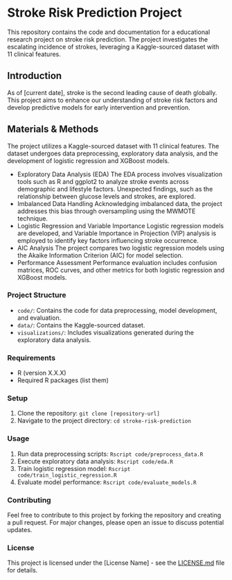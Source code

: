 # Stroke Risk Prediction Project

This repository contains the code and documentation for a educational research project on stroke risk prediction. The project investigates the escalating incidence of strokes, leveraging a Kaggle-sourced dataset with 11 clinical features.

## Introduction
As of [current date], stroke is the second leading cause of death globally. This project aims to enhance our understanding of stroke risk factors and develop predictive models for early intervention and prevention.

## Materials & Methods
The project utilizes a Kaggle-sourced dataset with 11 clinical features. The dataset undergoes data preprocessing, exploratory data analysis, and the development of logistic regression and XGBoost models.

- Exploratory Data Analysis (EDA)
  The EDA process involves visualization tools such as R and ggplot2 to analyze stroke events across demographic and lifestyle factors. Unexpected findings, such as the relationship between glucose levels and strokes, are explored.
- Imbalanced Data Handling
  Acknowledging imbalanced data, the project addresses this bias through oversampling using the MWMOTE technique.
- Logistic Regression and Variable Importance
  Logistic regression models are developed, and Variable Importance in Projection (VIP) analysis is employed to identify key factors influencing stroke occurrence.
- AIC Analysis
  The project compares two logistic regression models using the Akaike Information Criterion (AIC) for model selection.
- Performance Assessment
  Performance evaluation includes confusion matrices, ROC curves, and other metrics for both logistic regression and XGBoost models.

### Project Structure
- `code/`: Contains the code for data preprocessing, model development, and evaluation.
- `data/`: Contains the Kaggle-sourced dataset.
- `visualizations/`: Includes visualizations generated during the exploratory data analysis.

### Requirements
- R (version X.X.X)
- Required R packages (list them)

### Setup
1. Clone the repository: `git clone [repository-url]`
2. Navigate to the project directory: `cd stroke-risk-prediction`

### Usage
1. Run data preprocessing scripts: `Rscript code/preprocess_data.R`
2. Execute exploratory data analysis: `Rscript code/eda.R`
3. Train logistic regression model: `Rscript code/train_logistic_regression.R`
4. Evaluate model performance: `Rscript code/evaluate_models.R`

### Contributing
Feel free to contribute to this project by forking the repository and creating a pull request. For major changes, please open an issue to discuss potential updates.

### License
This project is licensed under the [License Name] - see the [LICENSE.md](LICENSE.md) file for details.
